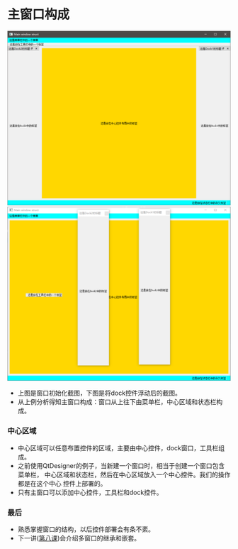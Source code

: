 # 主窗口构成  
![mainwindow](../Addition/mainwindow.png)   
![maindock](../Addition/mainwindow_dock.png)   

* 上图是窗口初始化截图，下图是将dock控件浮动后的截图。
* 从上例分析得知主窗口构成：窗口从上往下由菜单栏，中心区域和状态栏构成。

### 中心区域 
* 中心区域可以任意布置控件的区域，主要由中心控件，dock窗口，工具栏组成。    
* 之前使用QtDesigner的例子，当新建一个窗口时，相当于创建一个窗口包含菜单栏，
中心区域和状态栏，然后在中心区域放入一个中心控件。我们的操作都是在这个中心
控件上部署的。  
* 只有主窗口可以添加中心控件，工具栏和dock控件。  

### 最后  
* 熟悉掌握窗口的结构，以后控件部署会有条不紊。
* 下一讲([第八课]())会介绍多窗口的继承和嵌套。